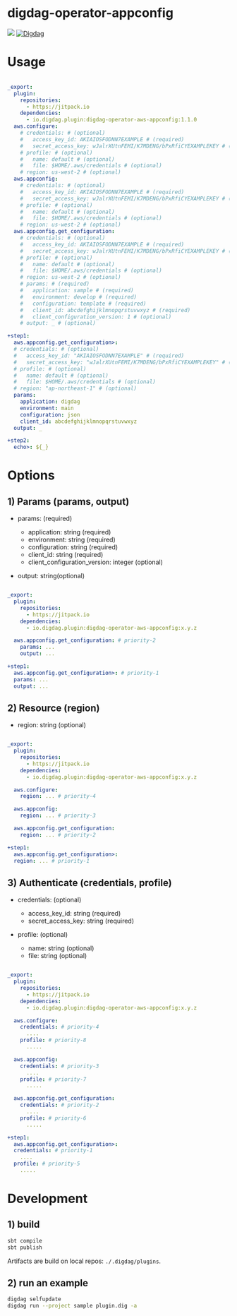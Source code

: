 # digdag-operator-appconfig

[![](https://jitpack.io/v/emanon-was/digdag-operator-aws-appconfig.svg)](https://jitpack.io/#emanon-was/digdag-operator-aws-appconfig) [![Digdag](https://img.shields.io/badge/digdag-v0.9.42-brightgreen.svg)](https://github.com/treasure-data/digdag/releases/tag/v0.9.42)

# Usage

```yaml

_export:
  plugin:
    repositories:
      - https://jitpack.io
    dependencies:
      - io.digdag.plugin:digdag-operator-aws-appconfig:1.1.0
  aws.configure:
    # credentials: # (optional)
    #   access_key_id: AKIAIOSFODNN7EXAMPLE # (required)
    #   secret_access_key: wJalrXUtnFEMI/K7MDENG/bPxRfiCYEXAMPLEKEY # (required)
    # profile: # (optional)
    #   name: default # (optional)
    #   file: $HOME/.aws/credentials # (optional)
    # region: us-west-2 # (optional)
  aws.appconfig:
    # credentials: # (optional)
    #   access_key_id: AKIAIOSFODNN7EXAMPLE # (required)
    #   secret_access_key: wJalrXUtnFEMI/K7MDENG/bPxRfiCYEXAMPLEKEY # (required)
    # profile: # (optional)
    #   name: default # (optional)
    #   file: $HOME/.aws/credentials # (optional)
    # region: us-west-2 # (optional)
  aws.appconfig.get_configuration:
    # credentials: # (optional)
    #   access_key_id: AKIAIOSFODNN7EXAMPLE # (required)
    #   secret_access_key: wJalrXUtnFEMI/K7MDENG/bPxRfiCYEXAMPLEKEY # (required)
    # profile: # (optional)
    #   name: default # (optional)
    #   file: $HOME/.aws/credentials # (optional)
    # region: us-west-2 # (optional)
    # params: # (required)
    #   application: sample # (required)
    #   environment: develop # (required)
    #   configuration: template # (required)
    #   client_id: abcdefghijklmnopqrstuvwxyz # (required)
    #   client_configuration_version: 1 # (optional)
    # output: _ # (optional)

+step1:
  aws.appconfig.get_configuration>:
  # credentials: # (optional)
  #   access_key_id: "AKIAIOSFODNN7EXAMPLE" # (required)
  #   secret_access_key: "wJalrXUtnFEMI/K7MDENG/bPxRfiCYEXAMPLEKEY" # (required)
  # profile: # (optional)
  #   name: default # (optional)
  #   file: $HOME/.aws/credentials # (optional)
  # region: "ap-northeast-1" # (optional)
  params:
    application: digdag
    environment: main
    configuration: json
    client_id: abcdefghijklmnopqrstuvwxyz
  output: _

+step2:
  echo>: ${_}

```

# Options

## 1) Params (params, output)

- params: (required)
  - application: string (required)
  - environment: string (required)
  - configuration: string (required)
  - client_id: string (required)
  - client_configuration_version: integer (optional)

- output: string(optional)

```yaml

_export:
  plugin:
    repositories:
      - https://jitpack.io
    dependencies:
      - io.digdag.plugin:digdag-operator-aws-appconfig:x.y.z

  aws.appconfig.get_configuration: # priority-2
    params: ...
    output: ...

+step1:
  aws.appconfig.get_configuration>: # priority-1
  params: ...
  output: ...

```

## 2) Resource (region)

- region: string (optional)

```yaml

_export:
  plugin:
    repositories:
      - https://jitpack.io
    dependencies:
      - io.digdag.plugin:digdag-operator-aws-appconfig:x.y.z

  aws.configure:
    region: ... # priority-4

  aws.appconfig:
    region: ... # priority-3

  aws.appconfig.get_configuration:
    region: ... # priority-2

+step1:
  aws.appconfig.get_configuration>:
  region: ... # priority-1

```

## 3) Authenticate (credentials, profile)

- credentials: (optional)
  - access_key_id: string (required)
  - secret_access_key: string (required)

- profile: (optional)
  - name: string (optional)
  - file: string (optional)

```yaml

_export:
  plugin:
    repositories:
      - https://jitpack.io
    dependencies:
      - io.digdag.plugin:digdag-operator-aws-appconfig:x.y.z

  aws.configure:
    credentials: # priority-4
      ....
    profile: # priority-8
      .....

  aws.appconfig:
    credentials: # priority-3
      ....
    profile: # priority-7
      .....

  aws.appconfig.get_configuration:
    credentials: # priority-2
      ....
    profile: # priority-6
      .....

+step1:
  aws.appconfig.get_configuration>:
  credentials: # priority-1
    ....
  profile: # priority-5
    .....

```



# Development

## 1) build

```sh
sbt compile
sbt publish
```

Artifacts are build on local repos: `./.digdag/plugins`.

## 2) run an example

```sh
digdag selfupdate
digdag run --project sample plugin.dig -a
```
